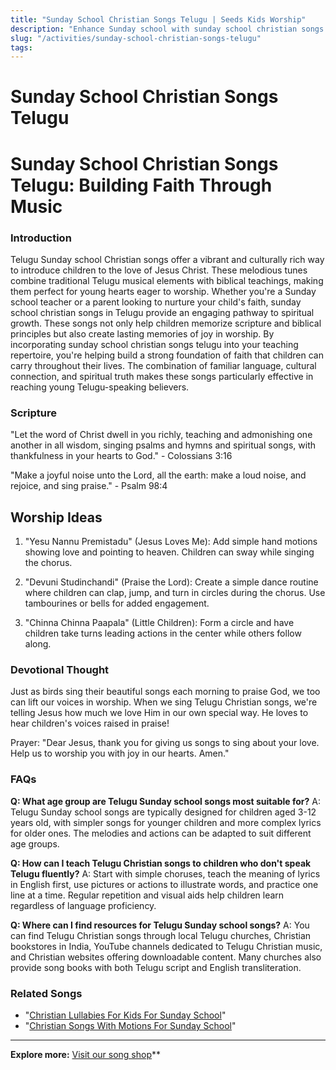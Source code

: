 ```yaml
---
title: "Sunday School Christian Songs Telugu | Seeds Kids Worship"
description: "Enhance Sunday school with sunday school christian songs telugu that teach faith through music. Educational worship resources for children."
slug: "/activities/sunday-school-christian-songs-telugu"
tags:
---
```


# Sunday School Christian Songs Telugu

# Sunday School Christian Songs Telugu: Building Faith Through Music

### Introduction
Telugu Sunday school Christian songs offer a vibrant and culturally rich way to introduce children to the love of Jesus Christ. These melodious tunes combine traditional Telugu musical elements with biblical teachings, making them perfect for young hearts eager to worship. Whether you're a Sunday school teacher or a parent looking to nurture your child's faith, sunday school christian songs in Telugu provide an engaging pathway to spiritual growth. These songs not only help children memorize scripture and biblical principles but also create lasting memories of joy in worship. By incorporating sunday school christian songs telugu into your teaching repertoire, you're helping build a strong foundation of faith that children can carry throughout their lives. The combination of familiar language, cultural connection, and spiritual truth makes these songs particularly effective in reaching young Telugu-speaking believers.

### Scripture
"Let the word of Christ dwell in you richly, teaching and admonishing one another in all wisdom, singing psalms and hymns and spiritual songs, with thankfulness in your hearts to God." - Colossians 3:16

"Make a joyful noise unto the Lord, all the earth: make a loud noise, and rejoice, and sing praise." - Psalm 98:4

## Worship Ideas
1. "Yesu Nannu Premistadu" (Jesus Loves Me): Add simple hand motions showing love and pointing to heaven. Children can sway while singing the chorus.

2. "Devuni Studinchandi" (Praise the Lord): Create a simple dance routine where children can clap, jump, and turn in circles during the chorus. Use tambourines or bells for added engagement.

3. "Chinna Chinna Paapala" (Little Children): Form a circle and have children take turns leading actions in the center while others follow along.

### Devotional Thought
Just as birds sing their beautiful songs each morning to praise God, we too can lift our voices in worship. When we sing Telugu Christian songs, we're telling Jesus how much we love Him in our own special way. He loves to hear children's voices raised in praise!

Prayer: "Dear Jesus, thank you for giving us songs to sing about your love. Help us to worship you with joy in our hearts. Amen."

### FAQs

**Q: What age group are Telugu Sunday school songs most suitable for?**
A: Telugu Sunday school songs are typically designed for children aged 3-12 years old, with simpler songs for younger children and more complex lyrics for older ones. The melodies and actions can be adapted to suit different age groups.

**Q: How can I teach Telugu Christian songs to children who don't speak Telugu fluently?**
A: Start with simple choruses, teach the meaning of lyrics in English first, use pictures or actions to illustrate words, and practice one line at a time. Regular repetition and visual aids help children learn regardless of language proficiency.

**Q: Where can I find resources for Telugu Sunday school songs?**
A: You can find Telugu Christian songs through local Telugu churches, Christian bookstores in India, YouTube channels dedicated to Telugu Christian music, and Christian websites offering downloadable content. Many churches also provide song books with both Telugu script and English transliteration.

### Related Songs

- "[Christian Lullabies For Kids For Sunday School](/activities/christian-lullabies-for-kids-for-sunday-school/)"
- "[Christian Songs With Motions For Sunday School](/activities/christian-songs-with-motions-for-sunday-school/)"

---

**Explore more:** [Visit our song shop](https://seedskidsworship.com/shop)**

<!-- Schema Markup -->
<script type="application/ld+json">
{
  "@context": "https://schema.org",
  "@type": "MusicRecording",
  "name": "Sunday School Christian Songs Telugu",
  "byArtist": {
    "@type": "MusicGroup",
    "name": "Seeds Kids Worship"
  },
  "isFamilyFriendly": true,
  "url": "https://seedskidsworship.com/activities/sunday-school-christian-songs-telugu/"
}
</script>